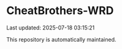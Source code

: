 # CheatBrothers-WRD

Last updated: 2025-07-18 03:15:21

This repository is automatically maintained.
